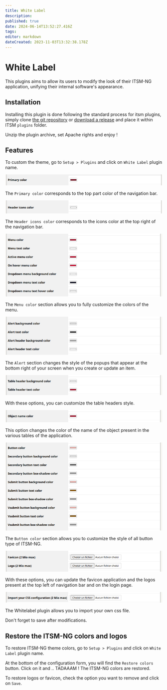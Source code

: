 ```yaml
---
title: White Label
description: 
published: true
date: 2024-06-14T13:52:27.416Z
tags: 
editor: markdown
dateCreated: 2023-11-03T13:32:38.178Z
---
```


# White Label

This plugins aims to allow its users to modify the look of their ITSM-NG application, unifying their internal software's appearance.

## Installation

Installing this plugin is done following the standard process for itsm plugins, simply clone [the git repository](https://github.com/itsmng/whitelabel) or [download a release](https://github.com/itsmng/whitelabel/releases) and place it within ITSM `plugins` folder.

Unzip the plugin archive, set Apache rights and enjoy !

## Features

To custom the theme, go to `Setup > Plugins` and click on `White Label` plugin name.

![](/en/img/whitelabel/whitelabel_primary_color.png)

The `Primary color` corresponds to the top part color of the navigation bar.

![](/en/img/whitelabel/whitelabel_icon_color.png)

The `Header icons color` corresponds to the icons color at the top right of the navigation bar.

![](/en/img/whitelabel/whitelabel_menu_color.png)

The `Menu color` section allows you to fully customize the colors of the menu.

![](/en/img/whitelabel/whitelabel_alert_color.png)

The `Alert` section changes the style of the popups that appear at the bottom right of your screen when you create or update an item.

![](/en/img/whitelabel/whitelabel_tableheader_color.png)

With these options, you can customize the table headers style.

![](/en/img/whitelabel/whitelabel_objectname_color.png)

This option changes the color of the name of the object present in the various tables of the application.

![](/en/img/whitelabel/whitelabel_button_color.png)

The `Button color` section allows you to customize the style of all button type of ITSM-NG.

![](/en/img/whitelabel/whitelabel_img.png)

With these options, you can update the favicon application and the logos present at the top left of navigation bar and on the login page.

![](/en/img/whitelabel/whitelabel_import_css.png)

The Whitelabel plugin allows you to import your own css file.

Don't forget to save after modifications.

## Restore the ITSM-NG colors and logos

To restore ITSM-NG theme colors, go to `Setup > Plugins` and click on `White Label` plugin name.

At the bottom of the configuration form, you will find the `Restore colors` button. Click on it and .. TADAAAM ! The ITSM-NG colors are restored.

To restore logos or favicon, check the option you want to remove and click on `Save`.